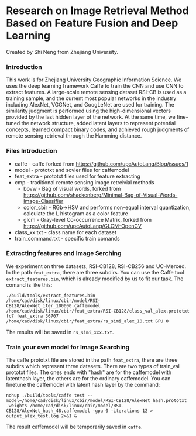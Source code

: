 # Research on Image Retrieval Method Based on Feature Fusion and Deep Learning
Created by Shi Neng from Zhejiang University.

### Introduction 
This work is for Zhejiang University Geographic Information Science. We  uses the deep learning framework Caffe to train the CNN and use CNN to extract features. A large-scale remote sensing dataset RSI-CB is used as a training sample, and the current most popular networks in the industry including AlexNet, VGGNet, and GoogLeNet are used for training. The similarity judgment is performed using the high-dimensional vectors provided by the last hidden layer of the network. At the same time, we fine-tuned the network structure, added latent layers to represent potential concepts, learned compact binary codes, and achieved rough judgments of remote sensing retrieval through the Hamming distance. 

### Files Introduction
- caffe - caffe forked from https://github.com/upcAutoLang/Blog/issues/1
- model - prototxt and sovler files for caffemodel
- feat_extra - prototxt files used for feature extracting
- cmp - traditional remote sensing image retreivial methods 
    - bovw - Bag of visual words, forked from https://github.com/shackenberg/Minimal-Bag-of-Visual-Words-Image-Classifier
    - color_cbir - RGb->HSV and performs non-equal interval quantization,  calculate the L histogram as a color feature
    - glcm - Gray-level Co-occurrence Matrix, forked from https://github.com/upcAutoLang/GLCM-OpenCV
- class_xx.txt - class name for each dataset
- train_command.txt - specific train comands 

### Extracting features and Image Serching 
We experiment on three datasets, RSI-CB128, RSI-CB256 and UC-Merced. In the path `feat_extra`, there are three subdirs. You can use the Caffe tool  `extract_features.bin`, which is already modified by us to fit our task. The comand is like this:

    ./build/tools/extract_features.bin /home/cad/disk/linux/cbir/model/RSI-CB128/AlexNet_iter_100000.caffemodel /home/cad/disk/linux/cbir/feat_extra/RSI-CB128/class_val_alex.prototxt fc7 feat_extra 36707 /home/cad/disk/linux/cbir/feat_extra/rs_simi_alex_10.txt GPU 0
    
The results will be saved in `rs_simi_xxx.txt`.

### Train your own model for Image Searching 
The caffe prototxt file are stored in the path `feat_extra`, there are three subdirs which represent three datasets.  There are two types of train_val prototxt files. The ones ends with "hash" are for the caffemodel with latenthash layer, the others are for the ordinary caffemodel. You can finetune the caffemodel with latent hash layer by the command:

    nohup ./build/tools/caffe test --model=/home/cad/disk/linux/cbir/model/RSI-CB128/AlexNet_hash.prototxt -weights /home/cad/disk/linux/cbir/model/RSI-CB128/AlexNet_hash_48.caffemodel -gpu 0 -iterations 12 > output_alex_test.log 2>&1 &
    
The result caffemodel will be temporarily saved in `caffe`.

